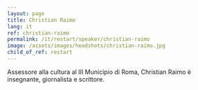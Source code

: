 ```yaml
---
layout: page
title: Christian Raimo
lang: it
ref: christian-raimo
permalink: /it/restart/speaker/christian-raimo
image: /assets/images/headshots/christian-raimo.jpg
child_of_ref: restart
---
```


Assessore alla cultura al III Municipio di Roma, Christian Raimo è insegnante, giornalista e scrittore.
